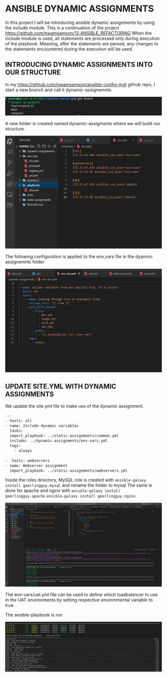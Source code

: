 # ANSIBLE DYNAMIC ASSIGNMENTS

In this project I will be introducing ansible dynamic assignments by using the include module. This is a continuation of the project https://github.com/nwamsamson/12.ANSIBLE_REFACTORING
When the include module is used, all statements are processed only during execution of the playbook. 
Meaning, after the statements are parsed, any changes to the statements encountered during the execution will be used.

## INTRODUCING DYNAMIC ASSIGNMENTS INTO OUR STRUCTURE

In my https://github.com/nwamsamson/ansible-config-mgt github repo, I start a new branch and call it dynamic-assignemnts. 

![new_branch](./IMAGES/branch.PNG)

A new folder is created named dynamic-assigments where we will build our structure. 

![structure](./IMAGES/file_struc.PNG)

The following configuration is applied to the env_vars file in the dyanmic assignemnts folder

![env_vars](./IMAGES/envvarsfile.PNG)

## UPDATE SITE.YML WITH DYNAMIC ASSIGNMENTS
We update the site.yml file to make use of the dynamic assignment. 
```
---
- hosts: all
- name: Include dynamic variables 
  tasks:
  import_playbook: ../static-assignments/common.yml 
  include: ../dynamic-assignments/env-vars.yml
  tags:
    - always

-  hosts: webservers
- name: Webserver assignment
  import_playbook: ../static-assignments/webservers.yml

```

Inside the roles directory, MySQL role is created with `ansible-galaxy install geerlingguy.mysql` and rename the folder to mysql
The same is done for apache and nginx with `ansible-galaxy install geerlingguy.apache` `ansible-galaxy install geerlingguy.nginx`

![roles](./IMAGES/ansibleroles.PNG)

The env-vars/uat.yml file can be used to define which loadbalancer to use in the UAT environments by setting respective environmental variable to true. 

The ansible-playbook is run

![playbook](./IMAGES/play.PNG)
